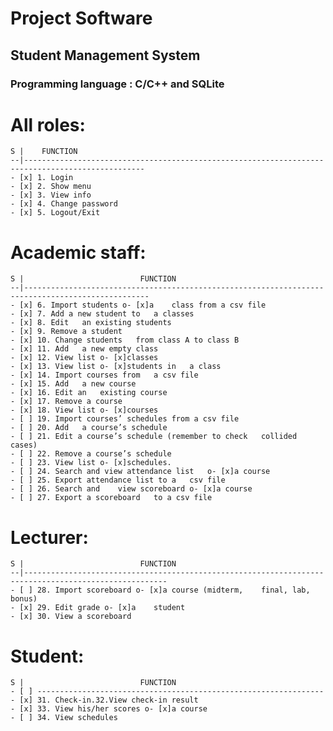 # Project Software
## Student Management System
### Programming language : C/C++ and SQLite
# All roles:
	S |    FUNCTION 		
	--|-------------------------------------------------------------------------------------------------
  	- [x] 1. Login 		
	- [x] 2. Show menu
	- [x] 3. View info 		
	- [x] 4. Change password 	
	- [x] 5. Logout/Exit 		
# Academic staff:
	S |   						 FUNCTION 								
	--|--------------------------------------------------------------------------------------------------
	- [x] 6. Import students o- [x]a	class from a csv file 					
	- [x] 7. Add a new student to	a classes								
	- [x] 8. Edit	an existing	students 									
	- [x] 9. Remove a student 											
	- [x] 10. Change students	from class A to	class B 					
	- [x] 11. Add	a new empty class 										
	- [x] 12. View list o- [x]classes 										
	- [x] 13. View list o- [x]students in	a class 						
	- [x] 14. Import courses from	a csv file 								
	- [x] 15. Add	a new course 											
	- [x] 16. Edit an	existing course 									
	- [x] 17. Remove a course 											
	- [x] 18. View list o- [x]courses 										
	- [ ] 19. Import courses’ schedules from a csv file 					
	- [ ] 20. Add	a course’s schedule 									
	- [ ] 21. Edit a course’s schedule (remember to check	collided cases) 
	- [ ] 22. Remove a course’s schedule 									
	- [ ] 23. View list o- [x]schedules. 									
	- [ ] 24. Search and view attendance list	o- [x]a course 				
	- [ ] 25. Export attendance list to a	csv	file 						
	- [ ] 26. Search and	view scoreboard o- [x]a course 					
	- [ ] 27. Export a scoreboard	to a csv file 							
# Lecturer:
	S |   						 FUNCTION 								
	--|------------------------------------------------------------------------------------------------------
	- [ ] 28. Import scoreboard o- [x]a course (midterm,	final, lab, bonus) 	
	- [x] 29. Edit grade o- [x]a	student 									
	- [x] 30. View a scoreboard 											
# Student:
	S |   						 FUNCTION 								
	- [ ] ----------------------------------------------------------------
	- [x] 31. Check-in.32.View check-in result 							
	- [x] 33. View his/her scores o- [x]a course 							
	- [ ] 34. View schedules 												